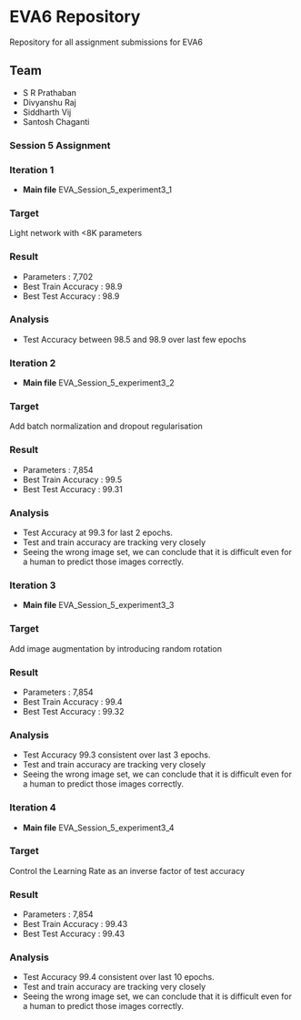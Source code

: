 # EVA6 Repository #

Repository for all assignment submissions for EVA6

## Team ##

* S R Prathaban
* Divyanshu Raj
* Siddharth Vij
* Santosh Chaganti

### Session 5 Assignment ###

### Iteration 1
* **Main file** EVA_Session_5_experiment3_1 
### Target
Light network with <8K parameters

### Result

*   Parameters : 7,702
*   Best Train Accuracy : 98.9
* Best Test Accuracy : 98.9

### Analysis

*   Test Accuracy between 98.5 and 98.9 over last few epochs

### Iteration 2
* **Main file** EVA_Session_5_experiment3_2 
### Target
Add batch normalization and dropout regularisation

### Result

*   Parameters : 7,854
*   Best Train Accuracy : 99.5
* Best Test Accuracy : 99.31

### Analysis

*   Test Accuracy at 99.3 for last 2 epochs.
*   Test and train accuracy are tracking very closely
* Seeing the wrong image set, we can conclude that it is difficult even for a human to predict those images correctly.

### Iteration 3
* **Main file** EVA_Session_5_experiment3_3 
### Target
Add image augmentation by introducing random rotation

### Result

*   Parameters : 7,854
*   Best Train Accuracy : 99.4
* Best Test Accuracy : 99.32

### Analysis

*   Test Accuracy 99.3 consistent over last 3 epochs.
*   Test and train accuracy are tracking very closely
* Seeing the wrong image set, we can conclude that it is difficult even for a human to predict those images correctly.

### Iteration 4
* **Main file** EVA_Session_5_experiment3_4 
### Target
Control the Learning Rate as an inverse factor of test accuracy

### Result

*   Parameters : 7,854
*   Best Train Accuracy : 99.43
* Best Test Accuracy : 99.43

### Analysis

*   Test Accuracy 99.4 consistent over last 10 epochs.
*   Test and train accuracy are tracking very closely
* Seeing the wrong image set, we can conclude that it is difficult even for a human to predict those images correctly.
